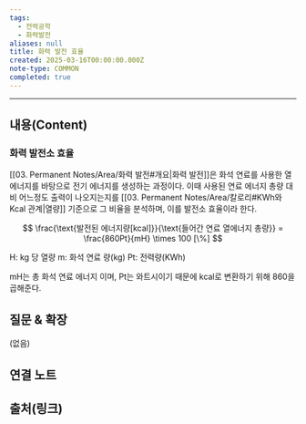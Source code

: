 ```yaml
---
tags:
  - 전력공학
  - 화력발전
aliases: null
title: 화력 발전 효율
created: 2025-03-16T00:00:00.000Z
note-type: COMMON
completed: true
---
```


---

## 내용(Content)

### 화력 발전소 효율

[[03. Permanent Notes/Area/화력 발전#개요|화력 발전]]은 화석 연료를 사용한 열에너지를 바탕으로 전기 에너지를 생성하는 과정이다. 이때 사용된 연료 에너지 총량 대비 어느정도 출력이 나오지는지를 [[03. Permanent Notes/Area/칼로리#KWh와 Kcal 관계|열량]] 기준으로 그 비율을 분석하며, 이를 발전소 효율이라 한다.

$$
\frac{\text{발전된 에너지량[kcal]}}{\text{들어간 연료 열에너지 총량}} = \frac{860Pt}{mH} \times 100 [\%]
$$

H: kg 당 열량
m: 화석 연료 량(kg)
Pt: 전력량(KWh)

mH는 총 화석 연료 에너지 이며, Pt는 와트시이기 때문에 kcal로 변환하기 위해 860을 곱해준다. 

## 질문 & 확장

(없음)

## 연결 노트

## 출처(링크)





